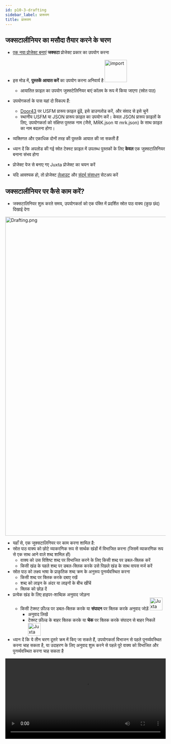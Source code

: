 ```yaml
---
id: p10-3-drafting
sidebar_label: प्रारूपण
title: प्रारूपण
---
```


## जक्सटालीनियर का मसौदा तैयार करने के चरण
- [एक नया प्रोजेक्ट बनाएं](http://localhost:3000/hi/scribe/Manage%20Project/Create%20a%20Project/p2-1-new%20project) **जक्सटा** प्रोजेक्ट प्रकार का उपयोग करना
- इस मोड में, **पुस्तकें आयात करें** का उपयोग करना अनिवार्य है <img src="/0.5.2/hi-import.png"  width="70px" alt="import"/>
  - आयातित फ़ाइल का उपयोग जुक्सटेलिनियर बाएं कॉलम के रूप में किया जाएगा (स्रोत पाठ)
 - उपयोगकर्ता के पास यहां दो विकल्प हैं:
   - [Door43](https://git.door43.org/catalog) पर USFM प्रारूप फ़ाइल ढूंढें, इसे डाउनलोड करें, और संवाद से इसे चुनें
    - स्थानीय USFM या JSON प्रारूप फ़ाइल का उपयोग करें। केवल JSON प्रारूप फ़ाइलों के लिए, उपयोगकर्ता को संक्षिप्त पुस्तक नाम (जैसे, MRK.json या mrk.json) के साथ फ़ाइल का नाम बदलना होगा।
  - व्यक्तिगत और एकाधिक दोनों तरह की पुस्तकें आयात की जा सकती हैं
  - ध्यान दें कि अपलोड की गई स्रोत टेक्स्ट फ़ाइल में उपलब्ध पुस्तकों के लिए **केवल** एक जुक्सटालिनियर बनाना संभव होगा
- प्रोजेक्ट पेज से बनाए गए Juxta प्रोजेक्ट का चयन करें

- यदि आवश्यक हो, तो प्रोजेक्ट [लेआउट](http://localhost:3000/hi/scribe/Modes/Common%20Functionality/p5-1-layout) और [संदर्भ संसाधन](http://localhost:3000/hi/scribe/Modes/Common%20Functionality/p5-2-resources) सेटअप करें


## जक्सटालीनियर पर कैसे काम करें?
- जक्सटालिनियर शुरू करते समय, उपयोगकर्ता को एक पंक्ति में प्रदर्शित स्रोत पाठ वाक्य (कुछ छंद) दिखाई देगा

<img src="/0.7.0/Drafting.PNG"  width="1000px" alt="Drafting.png"/>


- यहाँ से, एक जुक्सटालिनियर पर काम करना शामिल है:
 - स्रोत पाठ वाक्य को छोटे व्याकरणिक रूप से सार्थक खंडों में विभाजित करना (जिसमें व्याकरणिक रूप से एक साथ आने वाले शब्द शामिल हों)
    - वाक्य को उस विशिष्ट शब्द पर विभाजित करने के लिए किसी शब्द पर डबल-क्लिक करें
    - किसी खंड के पहले शब्द पर डबल-क्लिक करके उसे पिछले खंड के साथ वापस मर्ज करें
 - स्रोत पाठ को लक्ष्य भाषा के प्राकृतिक शब्द क्रम के अनुरूप पुनर्व्यवस्थित करना
    - किसी शब्द पर क्लिक करके दबाए रखें
    - शब्द को लाइन के अंदर या लाइनों के बीच खींचें
    - क्लिक को छोड़ दें
 - प्रत्येक खंड के लिए हाइपर-शाब्दिक अनुवाद जोड़ना
    - किसी टेक्स्ट फ़ील्ड पर डबल-क्लिक करके या **संपादन** पर क्लिक करके अनुवाद जोड़ें <img src="/0.7.0/JuxtaEditbutton.png" width="40px" alt="Juxta Edit button.png"/>
      - अनुवाद लिखें
      - टेक्स्ट फ़ील्ड के बाहर क्लिक करके या **चेक** पर क्लिक करके संपादन से बाहर निकलें <img src="/0.7.0/JuxtaCheckbutton.png" width="40px" alt="Juxta Check button.png"/>
 - ध्यान दें कि ये तीन चरण दूसरे क्रम में किए जा सकते हैं, उपयोगकर्ता विभाजन से पहले पुनर्व्यवस्थित करना चाह सकता है, या उदाहरण के लिए अनुवाद शुरू करने से पहले पूरे वाक्य को विभाजित और पुनर्व्यवस्थित करना चाह सकता है

<video controls src="/0.7.0/Juxta-EN.mov" width="100%" type="video/mov"/>


- इसके अतिरिक्त, उपयोगकर्ता अनुवादकों की समझ को आसान बनाने के लिए इन दो समीपवर्ती परिपथों का उपयोग करना चाह सकता है:
  - प्रत्येक स्रोत पाठ शब्द का अनुवाद केवल एक लक्ष्य भाषा शब्द में किया जाना चाहिए। जब ​​दो लक्ष्य भाषा शब्दों की आवश्यकता हो, तो उन्हें **डैश** से लिंक करें
  - स्रोत पाठ में न होने वाले आवश्यक लक्ष्य भाषा शब्दों के लिए इटैलिक का उपयोग करें। यह शब्द को **तारांकन** के बीच रखकर किया जाता है
- सामान्य तौर पर, ध्यान रखें कि लक्ष्य पाठ अनुवाद को सुरुचिपूर्ण होने की आवश्यकता नहीं है, इसे केवल प्रत्येक स्रोत पाठ खंड में शब्दों का अर्थ बताने की आवश्यकता है


